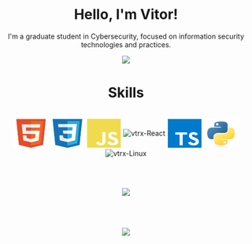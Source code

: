 <h1 align="center">Hello, I'm Vitor!</h1>

<div align="center">
    I'm a graduate student in Cybersecurity, focused on information security technologies and practices. <br>
</div>


<p align= "center">
  <img src="/src/avatar.gif">
</p>

 <h1 align="center">Skills</h1>
<div style="display: inline_block" align="center"><br>
  <img align="center" alt="vtrx-HTML" height="60" width="70" src="https://raw.githubusercontent.com/devicons/devicon/master/icons/html5/html5-original.svg">
  <img align="center" alt="vtrx-CSS" height="60" width="70" src="https://raw.githubusercontent.com/devicons/devicon/master/icons/css3/css3-original.svg">
  <img align="center" alt="vtrx-Js" height="60" width="70" src="https://raw.githubusercontent.com/devicons/devicon/master/icons/javascript/javascript-plain.svg">
  <img align="center" alt="vtrx-React" height="60" width="70" src="https://cdn.jsdelivr.net/gh/devicons/devicon/icons/react/react-original-wordmark.svg">
  <img align="center" alt="vtrx-Ts" height="60" width="70" src="https://raw.githubusercontent.com/devicons/devicon/master/icons/typescript/typescript-plain.svg">
  <img align="center" alt="vtrx-Python" height="60" width="70" src="https://raw.githubusercontent.com/devicons/devicon/master/icons/python/python-original.svg">
  <img align="center" alt="vtrx-Linux" height="60" width="70" src="https://cdn.jsdelivr.net/gh/devicons/devicon/icons/linux/linux-original.svg">
</div>

<br><br>

<div align="center">
  <a href="https://github.com/vtrx1992">
  <img height="180em" src="https://github-readme-stats.vercel.app/api/top-langs/?username=vtrx1992&layout=compact&langs_count=7&theme=github_dark"/>
</div>

<br><br>

<div align="center"> 
  <a href="https://www.instagram.com/vtrx.py/"><img src="https://img.shields.io/badge/-Instagram-%23E4405F?style=for-the-badge&logo=instagram&logoColor=white" target="_blank"></a>
</div>
